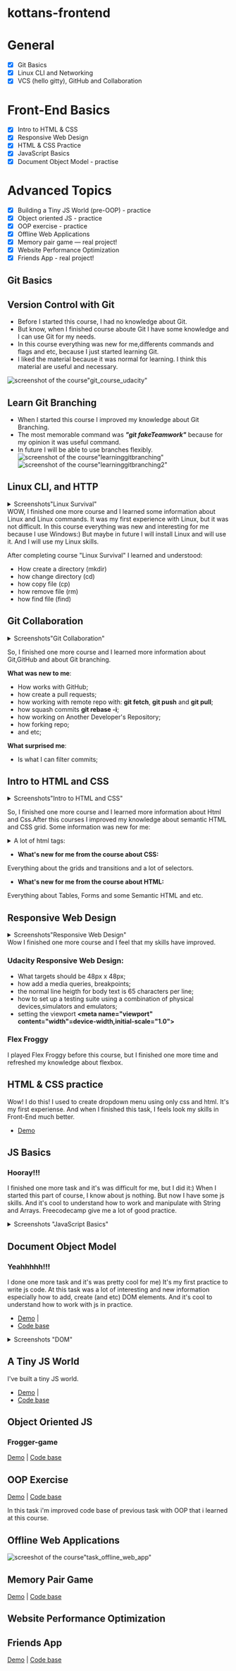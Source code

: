 # kottans-frontend
# General
-  [x] Git Basics
-  [x] Linux CLI and Networking
-  [x] VCS (hello gitty), GitHub and Collaboration

# Front-End Basics
-  [x] Intro to HTML & CSS 
-  [x] Responsive Web Design
-  [x] HTML & CSS Practice
-  [x] JavaScript Basics
-  [x] Document Object Model - practise
# Advanced Topics
- [x] Building a Tiny JS World (pre-OOP) - practice
- [x] Object oriented JS - practice
- [x] OOP exercise - practice
- [x] Offline Web Applications
- [x] Memory pair game — real project!
- [x] Website Performance Optimization
- [x] Friends App - real project!
## Git Basics 

## Version Control with Git 

- Before I started this course, I had no knowledge about Git. 
- But know, when I finished course aboute Git 
  I have some knowledge and I can use Git for my needs.
- In this course everything was new for me,differents commands and flags and etc, because I just started learning Git. 
- I liked the material because it was normal for learning. I think this material are useful and necessary.

![screenshot of the course"git_course_udacity"](git_basics/git_course_udacity.JPG)

## Learn Git Branching 

- When I started this course I improved my knowledge about Git Branching.
- The most memorable command was ___"git fakeTeamwork"___ because for my opinion it was useful command.
- In future I will be able to use branches flexibly.
![screenshot of the course"learninggitbranching"](git_basics/learninggitbranching.JPG)
![screenshot of the course"learninggitbranching2"](git_basics/learninggitbranching2.JPG)

## Linux CLI, and HTTP
<details>
  <summary>
  Screenshots"Linux Survival"
  </summary>

![screenshot of the course"linux_survival"](/task_linux_cli/Linux_Survival_Quiz1.JPG)
![screenshot of the course"linux_survival"](/task_linux_cli/Linux_Survival_Quiz2.JPG)
![screenshot of the course"linux_survival"](/task_linux_cli/Linux_Survival_Quiz3.JPG)
![screenshot of the course"linux_survival"](/task_linux_cli/Linux_Survival_Quiz4.JPG)
![screenshot of the course"linux_survival"](/task_linux_cli/Linux_Survival.JPG)

</details>
WOW, I finished one more course and I learned some information about Linux and Linux commands. 
It was my first experience with Linux, but it was not difficult.
In this course everything was new and interesting for me because I use Windows:) But maybe in future I will install Linux and will use it. And I will use my Linux skills.  


After completing course "Linux Survival" I learned and understood:
- How create a directory (mkdir)
- how change directory  (cd)
- how copy file (cp)
- how remove file (rm)
- how find file (find) 

## Git Collaboration
<details>
  <summary>
  Screenshots"Git Collaboration"
  </summary>

![screenshot of the course"GitHub_and_Collaboration"](/task_git_collaboration/GitHub_and_Collaboration.JPG)
![screenshot of the course"learninggitbranching"](git_basics/learninggitbranching.JPG)
![screenshot of the course"learninggitbranching2"](git_basics/learninggitbranching2.JPG)

</details>

So, I finished one more course and I learned more information about Git,GitHub and about Git branching.

__What was new to me__:

- How works with GitHub;
- how create a pull requests;
- how working with remote repo with: __git fetch__, __git push__ and __git pull__;
- how squash commits __git rebase -i__;
- how working on Another Developer's Repository;
- how forking repo;
- and etc;
 
__What surprised me__: 

- Is what I can filter commits;


## Intro to HTML and CSS
<details>

  <summary>
Screenshots"Intro to HTML and CSS"
  </summary>

![screenshot of the course"Udacity_Intro_to_html"](task_html_css_intro/Udacity_Intro_to_html.JPG)
![screenshot of the course"Learn_html"](task_html_css_intro/Learn_html.JPG)
![screenshot of the course"learn_css"](task_html_css_intro/learn_css.JPG)

  </details>
  
  So, I finished one more course and I learned more information about Html and Css.After this courses I improved my knowledge about semantic HTML and CSS grid.
  Some information was new for me:

<details>
  <summary>
A lot of html tags:
  </summary>
figcaption - defines a caption for a figure element.

figure - specifies self-contained content, like illustrations, diagrams, photos, code listings, etc.

main - specifies the main content of a document.

mark - defines text that should be marked or highlighted.

section - defines a section in a document.

time - defines a specific time.

video - is used to embed video content in a document, such as a movie clip or other video streams.

audio - is used to embed sound content in a document, such as music or other audio streams.

source - is used to specify multiple media resources for media elements.

datalist - specifies a list of pre-defined options for an input element.

select - is used to create a drop-down list.

optgroup - is used to group related options in a select element (drop-down list).

dl - defines a description list.

dt - defines a term/name in a description list.

dd - is used to describe a term/name in a description list.

And etc.

</details>


- __What's new for me from the course about CSS:__

Everything about the grids and transitions and a lot of selectors.


- __What's new for me from the course about HTML:__
  
Everything about Tables, Forms and some Semantic  HTML and etc.


## Responsive Web Design
<details>

  <summary>
  Screenshots"Responsive Web Design"
  </summary>

  ![screenshot of the course"responisve_web_design"](task_responsive_web_design/responsive_web_d.JPG)
![screenshot of the course"flex_froggy"](task_responsive_web_design/flex_froggy.JPG)

  </details>
Wow I finished one more course  and I feel that my skills have improved.

### __Udacity Responsive Web Design:__
- What targets should be 48px x 48px;
- how add a media queries, breakpoints;
- the normal line heigth for body text is 65 characters per line;
- how to set up a testing suite using a combination of physical devices,simulators and emulators;
- setting the viewport  __<meta name="viewport" content="width"=device-width,initial-scale="1.0">__
### __Flex Froggy__
  I played Flex Froggy before this course, but I finished one more time and refreshed my knowledge about flexbox.

## __HTML & CSS practice__
Wow! I do this! I used to create dropdown menu using only css and html. It's my first experiense. And when I finished this task, I feels look my skills in Front-End much better. 
- [Demo](https://DaniaB24.github.io.)


## __JS Basics__
 ### Hooray!!!
I finished one more task and it's was difficult for me, but I did it:)
When I started this part of course, I know about js nothing. But now I have some js skills.
And it's cool to understand how to work and manipulate with String and Arrays. Freecodecamp give me a lot of good practice.

<details>
 
<summary>
  Screenshots "JavaScript Basics"
  </summary>

![screeshot of the course"task_js_basics"](task_js_basics/jsBasic.JPG)
![screeshot of the course"task_js_basics"](task_js_basics/es6_js_basics.JPG)
![screeshot of the course"task_js_basics"](task_js_basics/js_freecodecamp.JPG)
![screeshot of the course"task_js_basics"](task_js_basics/js2_freecodecamp.JPG)

</details>

## __Document Object Model__
### Yeahhhhh!!!
I done one more task and it's was pretty cool for me) 
It's my first practice to write js code.
 At this task was a lot of interesting and new information especially how to add, create (and etc) DOM elements. 
 And it's cool to understand how to work with js in practice.
 - [Demo](https://daniab24.github.io/dom_practice/) |
 - [Code base](https://github.com/DaniaB24/dom_practice/)
 <details>
 
<summary>
  Screenshots "DOM"
  </summary>

![screeshot of the course"task_js_dom"](task_js_dom/dom_udacity.JPG)
![screeshot of the course"task_js_dom"](task_js_dom/domfreecode.JPG)

  </details>

  ## __A Tiny JS World__
  I've built a tiny JS world.
 - [Demo](https://daniab24.github.io/a-tiny-JS-world/) |
 - [Code base](https://github.com/DaniaB24/a-tiny-js-world/)

  ## __Object Oriented JS__

### Frogger-game

[Demo](https://daniab24.github.io/frogger-game/) |
[Code base](https://github.com/DaniaB24/frogger-game)

## __OOP Exercise__

[Demo](https://daniab24.github.io/a-tiny-JS-world/) |
[Code base](https://github.com/DaniaB24/a-tiny-JS-world/blob/master/index.js)

In this task i'm improved code base of previous task with OOP that i learned at this course.

## __Offline Web Applications__
![screeshot of the course"task_offline_web_app"](task_offline_web_app/offline-web-app.PNG)

## __Memory Pair Game__

[Demo](https://daniab24.github.io/memory-pair-game/) |
[Code base](https://github.com/DaniaB24/memory-pair-game)

## __Website Performance Optimization__


## __Friends App__

[Demo](https://daniab24.github.io/friends-application) |
[Code base](https://github.com/DaniaB24/friends-application)
